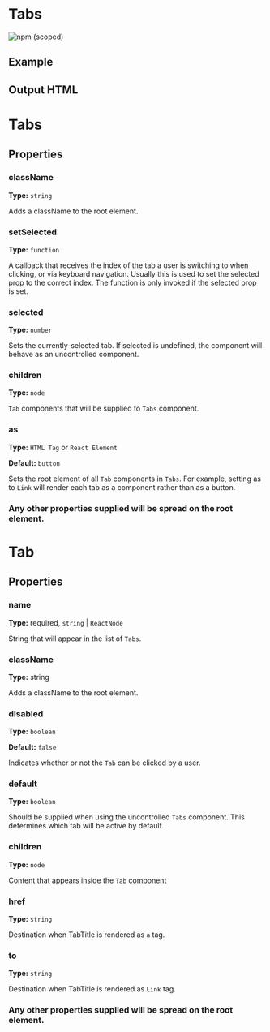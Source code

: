 # Tabs

![npm (scoped)](https://img.shields.io/npm/v/@leafygreen-ui/tabs.svg)

## Example

<!-- Will update once the component is finalized -->

## Output HTML

<!-- Will update once the component is finalized -->

# Tabs

## Properties

### className

**Type:** `string`

Adds a className to the root element.

### setSelected

**Type:** `function`

A callback that receives the index of the tab a user is switching to when clicking, or via keyboard navigation. Usually this is used to set the selected prop to the correct index. The function is only invoked if the selected prop is set.

### selected

**Type:** `number`

Sets the currently-selected tab. If selected is undefined, the <Tabs> component will behave as an uncontrolled component.

### children

**Type:** `node`

`Tab` components that will be supplied to `Tabs` component.

### as

**Type:** `HTML Tag` or `React Element`

**Default:** `button`

Sets the root element of all `Tab` components in `Tabs`. For example, setting as to `Link` will render each tab as a <Link> component rather than as a button.

### Any other properties supplied will be spread on the root element.

# Tab

## Properties

### name

**Type:** required, `string` | `ReactNode`

String that will appear in the list of `Tabs`.

### className

**Type:** string

Adds a className to the root element.

### disabled

**Type:** `boolean`

**Default:** `false`

Indicates whether or not the `Tab` can be clicked by a user.

### default

**Type:** `boolean`

Should be supplied when using the uncontrolled `Tabs` component. This determines which tab will be active by default.

### children

**Type:** `node`

Content that appears inside the `Tab` component

### href

**Type:** `string`

Destination when TabTitle is rendered as `a` tag.

### to

**Type:** `string`

Destination when TabTitle is rendered as `Link` tag.

### Any other properties supplied will be spread on the root element.
